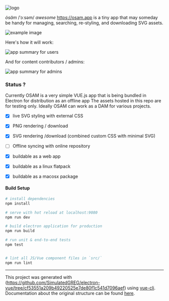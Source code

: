![logo](https://raw.githubusercontent.com/andyfitz/osam/gh-pages/img/graphic.png)

 *ȯsäm*  /ˈɔːsəm/ *awesome*  https://osam.app is a tiny app that may someday be handy for managing, searching, re-styling, and downloading SVG assets.
 
 
  ![example image](https://raw.githubusercontent.com/andyfitz/osam/gh-pages/img/manipulation.gif)


 Here's how it will work:
 
 ![app summary for users](https://raw.githubusercontent.com/andyfitz/osam/gh-pages/img/user.png)


And for content contributors / admins:

![app summary for admins](https://raw.githubusercontent.com/andyfitz/osam/gh-pages/img/admin.png)




### Status ?

Currently OSAM is a very simple VUE.js app that is being bundled in Electron for distribution as an offline app
The assets hosted in this repo are for testing only.  Ideally OSAM can work as a DAM for various projects.


- [x] live SVG styling with external CSS 
- [X] PNG rendering / download
- [x] SVG rendering /download (combined custom CSS with minimal SVG) 
- [ ] Offline syncing with online repository


- [x] buildable as a web app
- [x] buildable as a linux flatpack
- [x] buildable as a macosx package



#### Build Setup

``` bash
# install dependencies
npm install

# serve with hot reload at localhost:9080
npm run dev

# build electron application for production
npm run build

# run unit & end-to-end tests
npm test


# lint all JS/Vue component files in `src/`
npm run lint

```


---

This project was generated with (https://github.com/SimulatedGREG/electron-vue/tree/cf53551a209b49220525e7de80f1c541d7096aef) using [vue-cli](https://github.com/vuejs/vue-cli). Documentation about the original structure can be found [here](https://simulatedgreg.gitbooks.io/electron-vue/content/index.html).
